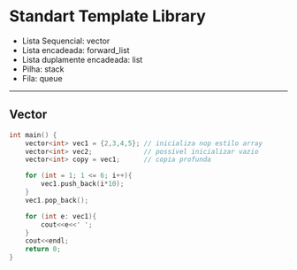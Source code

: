 # Standart Template Library
- Lista Sequencial: vector
- Lista encadeada: forward_list
- Lista duplamente encadeada: list
- Pilha: stack
- Fila: queue
---
## Vector
```c++
int main() {
    vector<int> vec1 = {2,3,4,5}; // inicializa nop estilo array
    vector<int> vec2;             // possível inicializar vazio
    vector<int> copy = vec1;      // copia profunda

    for (int = 1; 1 <= 6; i++){
        vec1.push_back(i*10);
    }
    vec1.pop_back();

    for (int e: vec1){
        cout<<e<<' ';
    }
    cout<<endl;
    return 0;
}
```